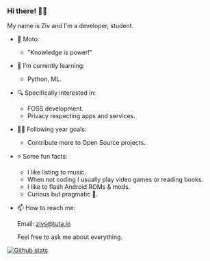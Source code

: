 ### Hi there! 👋🏽

My name is Ziv and I'm a developer, student.

+ 💬 Moto:

  * "Knowledge is power!"

+ 🌱 I’m currently learning:

  * Python, ML.

+ 🔍 Specifically interested in:

  * FOSS development.
  * Privacy respecting apps and services.

+ 🔭🥅 Following year goals:

  * Contribute more to Open Source projects.

+ ⚡ Some fun facts:

  * I like listing to music.
  * When not coding I usually play video games or reading books.
  * I like to flash Android ROMs & mods.
  * Curious but pragmatic 🦝.
  
+ 📫 How to reach me:

  Email: zivs@tuta.io
  
  Feel free to ask me about everything.

[![Github stats](https://github-readme-stats.vercel.app/api?username=ZivSimchoni&theme=dracula&count_private=true&hide_border=true&line_height=20)](https://github.com/ZivSimchoni)
